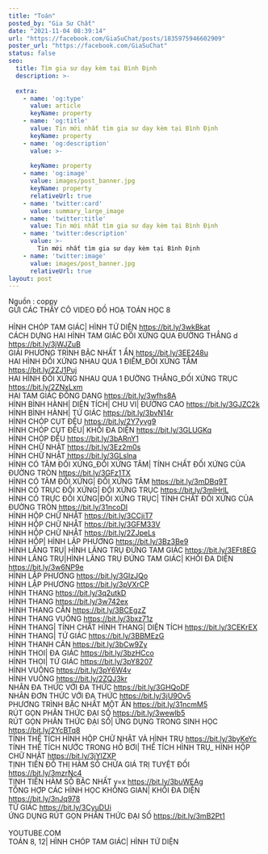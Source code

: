 ```yaml
---
title: "Toán"
posted_by: "Gia Sư Chất"
date: "2021-11-04 08:39:14"
url: "https://facebook.com/GiaSuChat/posts/1835975946602909"
poster_url: "https://facebook.com/GiaSuChat"
status: false
seo:
  title: Tìm gia sư dạy kèm tại Bình Định
  description: >-
    
  extra:
    - name: 'og:type'
      value: article
      keyName: property
    - name: 'og:title'
      value: Tin mới nhất tìm gia sư dạy kèm tại Bình Định
      keyName: property
    - name: 'og:description'
      value: >-
        
      keyName: property
    - name: 'og:image'
      value: images/post_banner.jpg
      keyName: property
      relativeUrl: true
    - name: 'twitter:card'
      value: summary_large_image
    - name: 'twitter:title'
      value: Tin mới nhất tìm gia sư dạy kèm tại Bình Định
    - name: 'twitter:description'
      value: >-
        Tin mới nhất tìm gia sư dạy kèm tại Bình Định
    - name: 'twitter:image'
      value: images/post_banner.jpg
      relativeUrl: true
layout: post
---
```

Nguồn : coppy<br>GỬI CÁC THẦY CÔ VIDEO ĐỒ HOẠ TOÁN HỌC 8<br><br>HÌNH CHÓP TAM GIÁC| HÌNH TỨ DIỆN https://bit.ly/3wkBkat<br>CÁCH DỰNG HAI HÌNH TAM GIÁC ĐỐI XỨNG QUA ĐƯỜNG THẲNG d https://bit.ly/3jWJZuB<br>GIẢI PHƯƠNG TRÌNH BẬC NHẤT 1 ẨN https://bit.ly/3EE248u<br>HAI HÌNH ĐỐI XỨNG NHAU QUA 1 ĐIỂM_ĐỐI XỨNG TÂM https://bit.ly/2ZJ1Puj<br>HAI HÌNH ĐỐI XỨNG NHAU QUA 1 ĐƯỜNG THẲNG_ĐỐI XỨNG TRỤC https://bit.ly/2ZNxLxm<br>HAI TAM GIÁC ĐỒNG DẠNG https://bit.ly/3wfhs8A<br>HÌNH BÌNH HÀNH| DIỆN TÍCH| CHU VI| ĐƯỜNG CAO https://bit.ly/3GJZC2k<br>HÌNH BÌNH HÀNH| TỨ GIÁC https://bit.ly/3bvN14r<br>HÌNH CHÓP CỤT ĐỀU https://bit.ly/2Y7yvg9<br>HÌNH CHÓP CỤT ĐỀU| KHỐI ĐA DIỆN https://bit.ly/3GLUGKq<br>HÌNH CHÓP ĐỀU https://bit.ly/3bARnY1<br>HÌNH CHỮ NHẬT https://bit.ly/3Ez2m0s<br>HÌNH CHỮ NHẬT https://bit.ly/3GLslna<br>HÌNH CÓ TÂM ĐỐI XỨNG_ĐỐI XỨNG TÂM| TÍNH CHẤT ĐỐI XỨNG CỦA ĐƯỜNG TRÒN https://bit.ly/3GFz1TX<br>HÌNH CÓ TÂM ĐỐI XỨNG| ĐỐI XỨNG TÂM https://bit.ly/3mDBq9T<br>HÌNH CÓ TRỤC ĐỐI XỨNG| ĐỐI XỨNG TRỤC https://bit.ly/3mIHrlL<br>HÌNH CÓ TRỰC ĐỐI XỨNG|ĐỐI XỨNG TRỤC| TÍNH CHẤT ĐỐI XỨNG CỦA ĐƯỜNG TRÒN https://bit.ly/31ncoDI<br>HÌNH HỘP CHỮ NHẬT https://bit.ly/3CCjiT7<br>HÌNH HỘP CHỮ NHẬT https://bit.ly/3GFM33V<br>HÌNH HỘP CHỮ NHẬT https://bit.ly/2ZJpeLs<br>HÌNH HỘP| HÌNH LẬP PHƯƠNG https://bit.ly/3Bz3Be9<br>HÌNH LĂNG TRỤ| HÌNH LĂNG TRỤ ĐỨNG TAM GIÁC https://bit.ly/3EFt8EG<br>HÌNH LĂNG TRỤ|HÌNH LĂNG TRỤ ĐỨNG TAM GIÁC| KHỐI ĐA DIỆN https://bit.ly/3w6NP9e<br>HÌNH LẬP PHƯƠNG https://bit.ly/3GIzJQo<br>HÌNH LẬP PHƯƠNG https://bit.ly/3pVXrCP<br>HÌNH THANG https://bit.ly/3q2utkD<br>HÌNH THANG https://bit.ly/3w742ex<br>HÌNH THANG CÂN https://bit.ly/3BCEgzZ<br>HÌNH THANG VUÔNG https://bit.ly/3bxz71z<br>HÌNH THANG| TÍNH CHẤT HÌNH THANG| DIỆN TÍCH https://bit.ly/3CEKrEX<br>HÌNH THANG| TỨ GIÁC https://bit.ly/3BBMEzG<br>HÌNH THANH CÂN https://bit.ly/3bCw9Zy<br>HÌNH THOI| ĐA GIÁC https://bit.ly/3bzHCco<br>HÌNH THOI| TỨ GIÁC https://bit.ly/3pY8207<br>HÌNH VUÔNG https://bit.ly/3pY6W4v<br>HÌNH VUÔNG https://bit.ly/2ZQJ3kr<br>NHÂN ĐA THỨC VỚI ĐA THỨC https://bit.ly/3GHQoDF<br>NHÂN ĐƠN THỨC VỚI ĐA THỨC https://bit.ly/3jU9Ov5<br>PHƯƠNG TRÌNH BẬC NHẤT MỘT ẨN https://bit.ly/31ncmM5<br>RÚT GỌN PHÂN THỨC ĐẠI SỐ https://bit.ly/3wewlb5<br>RÚT GỌN PHÂN THỨC ĐẠI SỐ| ỨNG DỤNG TRONG SINH HỌC https://bit.ly/2YcBTq8<br>TÍNH THỂ TÍCH HÌNH HỘP CHỮ NHẬT VÀ HÌNH TRỤ https://bit.ly/3byKeYc<br>TÍNH THỂ TÍCH NƯỚC TRONG HỒ BƠI| THỂ TÍCH HÌNH TRỤ_ HÌNH HỘP CHỮ NHẬT https://bit.ly/3jYlZXP<br>TỊNH TIẾN ĐỒ THỊ HÀM SỐ CHỨA GIÁ TRỊ TUYỆT ĐỐI https://bit.ly/3mzrNc4<br>TỊNH TIẾN HÀM SỐ BẬC NHẤT y=x https://bit.ly/3buWEAg<br>TỔNG HỢP CÁC HÌNH HỌC KHÔNG GIAN| KHỐI ĐA DIỆN https://bit.ly/3nJq978<br>TỨ GIÁC https://bit.ly/3CyuDUi<br>ỨNG DỤNG RÚT GỌN PHÂN THỨC ĐẠI SỐ https://bit.ly/3mB2Pt1<br><br>YOUTUBE.COM<br>TOÁN 8, 12| HÌNH CHÓP TAM GIÁC| HÌNH TỨ DIỆN
